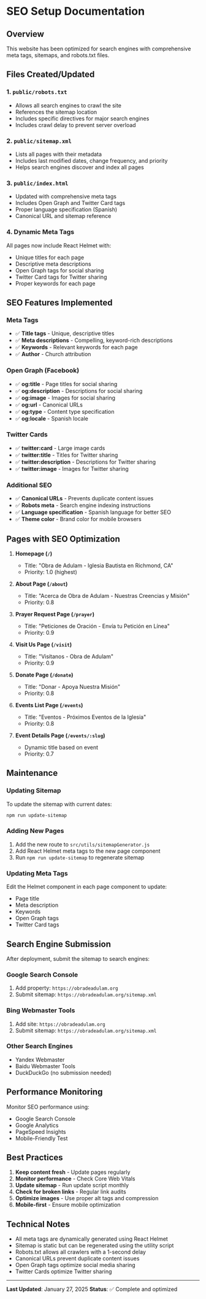 # SEO Setup Documentation

## Overview
This website has been optimized for search engines with comprehensive meta tags, sitemaps, and robots.txt files.

## Files Created/Updated

### 1. `public/robots.txt`
- Allows all search engines to crawl the site
- References the sitemap location
- Includes specific directives for major search engines
- Includes crawl delay to prevent server overload

### 2. `public/sitemap.xml`
- Lists all pages with their metadata
- Includes last modified dates, change frequency, and priority
- Helps search engines discover and index all pages

### 3. `public/index.html`
- Updated with comprehensive meta tags
- Includes Open Graph and Twitter Card tags
- Proper language specification (Spanish)
- Canonical URL and sitemap reference

### 4. Dynamic Meta Tags
All pages now include React Helmet with:
- Unique titles for each page
- Descriptive meta descriptions
- Open Graph tags for social sharing
- Twitter Card tags for Twitter sharing
- Proper keywords for each page

## SEO Features Implemented

### Meta Tags
- ✅ **Title tags** - Unique, descriptive titles
- ✅ **Meta descriptions** - Compelling, keyword-rich descriptions
- ✅ **Keywords** - Relevant keywords for each page
- ✅ **Author** - Church attribution

### Open Graph (Facebook)
- ✅ **og:title** - Page titles for social sharing
- ✅ **og:description** - Descriptions for social sharing
- ✅ **og:image** - Images for social sharing
- ✅ **og:url** - Canonical URLs
- ✅ **og:type** - Content type specification
- ✅ **og:locale** - Spanish locale

### Twitter Cards
- ✅ **twitter:card** - Large image cards
- ✅ **twitter:title** - Titles for Twitter sharing
- ✅ **twitter:description** - Descriptions for Twitter sharing
- ✅ **twitter:image** - Images for Twitter sharing

### Additional SEO
- ✅ **Canonical URLs** - Prevents duplicate content issues
- ✅ **Robots meta** - Search engine indexing instructions
- ✅ **Language specification** - Spanish language for better SEO
- ✅ **Theme color** - Brand color for mobile browsers

## Pages with SEO Optimization

1. **Homepage (`/`)**
   - Title: "Obra de Adulam - Iglesia Bautista en Richmond, CA"
   - Priority: 1.0 (highest)

2. **About Page (`/about`)**
   - Title: "Acerca de Obra de Adulam - Nuestras Creencias y Misión"
   - Priority: 0.8

3. **Prayer Request Page (`/prayer`)**
   - Title: "Peticiones de Oración - Envía tu Petición en Línea"
   - Priority: 0.9

4. **Visit Us Page (`/visit`)**
   - Title: "Visítanos - Obra de Adulam"
   - Priority: 0.9

5. **Donate Page (`/donate`)**
   - Title: "Donar - Apoya Nuestra Misión"
   - Priority: 0.8

6. **Events List Page (`/events`)**
   - Title: "Eventos - Próximos Eventos de la Iglesia"
   - Priority: 0.8

7. **Event Details Page (`/events/:slug`)**
   - Dynamic title based on event
   - Priority: 0.7

## Maintenance

### Updating Sitemap
To update the sitemap with current dates:
```bash
npm run update-sitemap
```

### Adding New Pages
1. Add the new route to `src/utils/sitemapGenerator.js`
2. Add React Helmet meta tags to the new page component
3. Run `npm run update-sitemap` to regenerate sitemap

### Updating Meta Tags
Edit the Helmet component in each page component to update:
- Page title
- Meta description
- Keywords
- Open Graph tags
- Twitter Card tags

## Search Engine Submission

After deployment, submit the sitemap to search engines:

### Google Search Console
1. Add property: `https://obradeadulam.org`
2. Submit sitemap: `https://obradeadulam.org/sitemap.xml`

### Bing Webmaster Tools
1. Add site: `https://obradeadulam.org`
2. Submit sitemap: `https://obradeadulam.org/sitemap.xml`

### Other Search Engines
- Yandex Webmaster
- Baidu Webmaster Tools
- DuckDuckGo (no submission needed)

## Performance Monitoring

Monitor SEO performance using:
- Google Search Console
- Google Analytics
- PageSpeed Insights
- Mobile-Friendly Test

## Best Practices

1. **Keep content fresh** - Update pages regularly
2. **Monitor performance** - Check Core Web Vitals
3. **Update sitemap** - Run update script monthly
4. **Check for broken links** - Regular link audits
5. **Optimize images** - Use proper alt tags and compression
6. **Mobile-first** - Ensure mobile optimization

## Technical Notes

- All meta tags are dynamically generated using React Helmet
- Sitemap is static but can be regenerated using the utility script
- Robots.txt allows all crawlers with a 1-second delay
- Canonical URLs prevent duplicate content issues
- Open Graph tags optimize social media sharing
- Twitter Cards optimize Twitter sharing

---

**Last Updated**: January 27, 2025
**Status**: ✅ Complete and optimized 